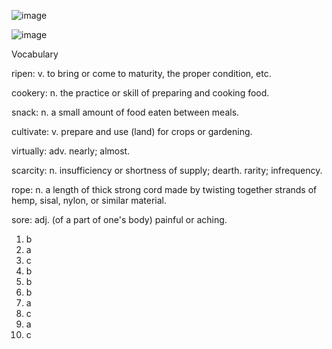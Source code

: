 ![image](https://github.com/jeuneseven/ReadingNotes/assets/8426758/b5b8602a-563c-4164-9933-08bf1e65c3fa)

![image](https://github.com/jeuneseven/ReadingNotes/assets/8426758/dbd26d56-edb5-44cc-870a-3e773fd293ac)

Vocabulary

ripen: v. to bring or come to maturity, the proper condition, etc.

cookery: n. the practice or skill of preparing and cooking food.

snack: n. a small amount of food eaten between meals.

cultivate: v. prepare and use (land) for crops or gardening.

virtually: adv. nearly; almost.

scarcity: n. insufficiency or shortness of supply; dearth. rarity; infrequency.

rope: n. a length of thick strong cord made by twisting together strands of hemp, sisal, nylon, or similar material.

sore: adj. (of a part of one's body) painful or aching.

1. b
2. a
3. c
4. b
5. b
6. b
7. a
8. c
9. a
10. c
